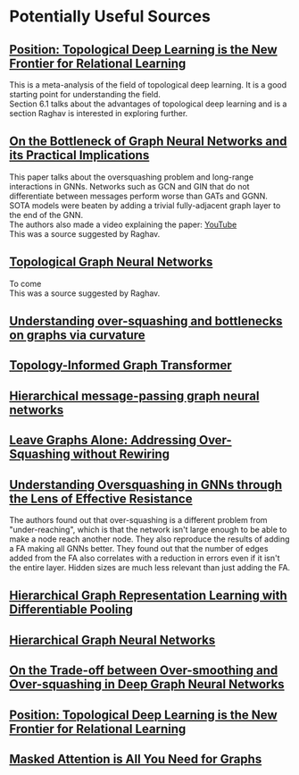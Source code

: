 # Potentially Useful Sources

## [Position: Topological Deep Learning is the New Frontier for Relational Learning](https://arxiv.org/pdf/2402.08871)
This is a meta-analysis of the field of topological deep learning. It is a good starting point for understanding the field.  
Section 6.1 talks about the advantages of topological deep learning and is a section Raghav is interested in exploring further.

## [On the Bottleneck of Graph Neural Networks and its Practical Implications](https://arxiv.org/abs/2006.05205)
This paper talks about the oversquashing problem and long-range interactions in GNNs. Networks such as GCN and GIN that do not differentiate between messages perform worse than GATs and GGNN.  
SOTA models were beaten by adding a trivial fully-adjacent graph layer to the end of the GNN.  
The authors also made a video explaining the paper: [YouTube](https://www.youtube.com/watch?v=XQHfkHTAo0s)  
This was a source suggested by Raghav.

## [Topological Graph Neural Networks](https://arxiv.org/abs/2102.07835)
To come  
This was a source suggested by Raghav.

## [Understanding over-squashing and bottlenecks on graphs via curvature](https://arxiv.org/abs/2111.14522)

## [Topology-Informed Graph Transformer](https://arxiv.org/abs/2402.02005)

## [Hierarchical message-passing graph neural networks](https://link.springer.com/article/10.1007/s10618-022-00890-9)

## [Leave Graphs Alone: Addressing Over-Squashing without Rewiring](https://openreview.net/forum?id=vEbUaN9Z2V8)

## [Understanding Oversquashing in GNNs through the Lens of Effective Resistance](https://arxiv.org/pdf/2302.06835)
The authors found out that over-squashing is a different problem from "under-reaching", which is that the network isn't large enough to be able to make a node reach another node. They also reproduce the results of adding a FA making all GNNs better. They found out that the number of edges added from the FA also correlates with a reduction in errors even if it isn't the entire layer. Hidden sizes are much less relevant than just adding the FA.

## [Hierarchical Graph Representation Learning with Differentiable Pooling](https://proceedings.neurips.cc/paper_files/paper/2018/file/e77dbaf6759253c7c6d0efc5690369c7-Paper.pdf)

## [Hierarchical Graph Neural Networks](https://arxiv.org/pdf/2105.03388)

## [On the Trade-off between Over-smoothing and Over-squashing in Deep Graph Neural Networks](https://arxiv.org/pdf/2212.02374)

## [Position: Topological Deep Learning is the New Frontier for Relational Learning](https://arxiv.org/abs/2402.08871)

## [Masked Attention is All You Need for Graphs](https://arxiv.org/pdf/2402.10793)
